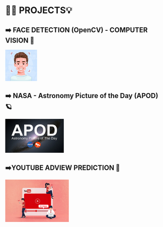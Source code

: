 # ⛓️‍💥 PROJECTS💡
## ➡️ FACE DETECTION (OpenCV) - COMPUTER VISION 🤖
<img src="https://github.com/naman648/PROJECTS/blob/176af287d2b0f16d2c7de5ee5ebf53814e3f74e4/Face_Detection(OpenCV)%20-%20Computer_Vision/FACE_detection_logo.jpg" width=20% height=20%>

## ➡️ NASA - Astronomy Picture of the Day (APOD)🪐
<img src="https://github.com/naman648/PROJECTS/blob/3394e7b8cb78ed2f9937814e155a2711a000eb48/NASA_Image_Extraction_And_Audio_Explaination/Apod_logo.png" width=37% height=35%>

## ➡️YOUTUBE ADVIEW PREDICTION 📀
<img src = "https://github.com/naman648/PROJECTS/blob/56fcef140982f07ee882e691b3a7090a5b1ff368/Youtube_AdView_Prediction/ytviewslogo.jpg" width = 40% height = 10%>

